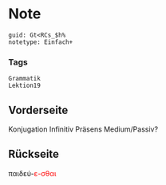 # Note
```
guid: Gt<RCs_$h%
notetype: Einfach+
```

### Tags
```
Grammatik
Lektion19
```

## Vorderseite
Konjugation Infinitiv Präsens Medium/Passiv?

## Rückseite
παιδεύ-<font color="#ff0000">ε-σθαι</font>
